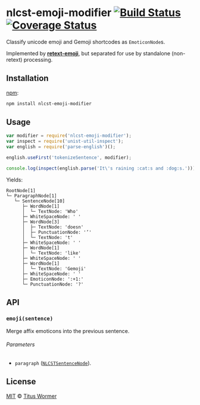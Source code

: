 # nlcst-emoji-modifier [![Build Status][travis-badge]][travis] [![Coverage Status][codecov-badge]][codecov]

Classify unicode emoji and Gemoji shortcodes as `EmoticonNode`s.

Implemented by [**retext-emoji**][retext-emoji], but separated for use by
standalone (non-retext) processing.

## Installation

[npm][]:

```bash
npm install nlcst-emoji-modifier
```

## Usage

```javascript
var modifier = require('nlcst-emoji-modifier');
var inspect = require('unist-util-inspect');
var english = require('parse-english')();

english.useFirst('tokenizeSentence', modifier);

console.log(inspect(english.parse('It\'s raining :cat:s and :dog:s.')));
```

Yields:

```text
RootNode[1]
└─ ParagraphNode[1]
   └─ SentenceNode[10]
      ├─ WordNode[1]
      │  └─ TextNode: 'Who'
      ├─ WhiteSpaceNode: ' '
      ├─ WordNode[3]
      │  ├─ TextNode: 'doesn'
      │  ├─ PunctuationNode: '’'
      │  └─ TextNode: 't'
      ├─ WhiteSpaceNode: ' '
      ├─ WordNode[1]
      │  └─ TextNode: 'like'
      ├─ WhiteSpaceNode: ' '
      ├─ WordNode[1]
      │  └─ TextNode: 'Gemoji'
      ├─ WhiteSpaceNode: ' '
      ├─ EmoticonNode: ':+1:'
      └─ PunctuationNode: '?'
```

## API

### `emoji(sentence)`

Merge affix emoticons into the previous sentence.

###### Parameters

*   `paragraph` ([`NLCSTSentenceNode`][sentence]).

## License

[MIT][license] © [Titus Wormer][author]

<!-- Definitions -->

[travis-badge]: https://img.shields.io/travis/syntax-tree/nlcst-emoji-modifier.svg

[travis]: https://travis-ci.org/syntax-tree/nlcst-emoji-modifier

[codecov-badge]: https://img.shields.io/codecov/c/github/syntax-tree/nlcst-emoji-modifier.svg

[codecov]: https://codecov.io/github/syntax-tree/nlcst-emoji-modifier

[npm]: https://docs.npmjs.com/cli/install

[license]: LICENSE

[author]: http://wooorm.com

[retext-emoji]: https://github.com/wooorm/retext-emoji

[sentence]: https://github.com/syntax-tree/nlcst#paragraph
